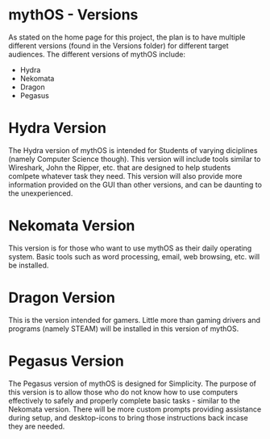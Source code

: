 # mythOS - Versions
As stated on the home page for this project, the plan is to have multiple different versions (found in the Versions folder) for different target audiences. The different versions of mythOS include:

* Hydra
* Nekomata
* Dragon
* Pegasus

# Hydra Version
The Hydra version of mythOS is intended for Students of varying diciplines (namely Computer Science though). This version will include tools similar to Wireshark, John the Ripper, etc. that are designed to help students comlpete whatever task they need. This version will also provide more information provided on the GUI than other versions, and can be daunting to the unexperienced.

# Nekomata Version
This version is for those who want to use mythOS as their daily operating system. Basic tools such as word processing, email, web browsing, etc. will be installed.

# Dragon Version
This is the version intended for gamers. Little more than gaming drivers and programs (namely STEAM) will be installed in this version of mythOS.

# Pegasus Version
The Pegasus version of mythOS is designed for Simplicity. The purpose of this version is to allow those who do not know how to use computers effectively to safely and properly complete basic tasks - similar to the Nekomata version. There will be more custom prompts providing assistance during setup, and desktop-icons to bring those instructions back incase they are needed.
